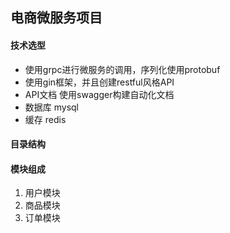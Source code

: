 ## 电商微服务项目

#### 技术选型
- 使用grpc进行微服务的调用，序列化使用protobuf
- 使用gin框架，并且创建restful风格API
- API文档 使用swagger构建自动化文档
- 数据库 mysql
- 缓存 redis

#### 目录结构
#### 模块组成

1. 用户模块
2. 商品模块
3. 订单模块